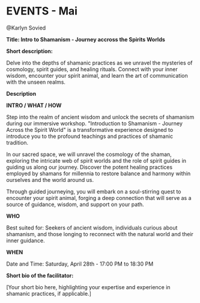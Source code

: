 # EVENTS - Mai

@Karlyn Sovied 

**Title: Intro to Shamanism - Journey accross the Spirits Worlds**

**Short description:**

Delve into the depths of shamanic practices as we unravel the mysteries of cosmology, spirit guides, and healing rituals. Connect with your inner wisdom, encounter your spirit animal, and learn the art of communication with the unseen realms.

**Description**

**INTRO / WHAT / HOW**

Step into the realm of ancient wisdom and unlock the secrets of shamanism during our immersive workshop. "Introduction to Shamanism - Journey Across the Spirit World" is a transformative experience designed to introduce you to the profound teachings and practices of shamanic tradition.

In our sacred space, we will unravel the cosmology of the shaman, exploring the intricate web of spirit worlds and the role of spirit guides in guiding us along our journey. Discover the potent healing practices employed by shamans for millennia to restore balance and harmony within ourselves and the world around us.

Through guided journeying, you will embark on a soul-stirring quest to encounter your spirit animal, forging a deep connection that will serve as a source of guidance, wisdom, and support on your path.

**WHO**

Best suited for: Seekers of ancient wisdom, individuals curious about shamanism, and those longing to reconnect with the natural world and their inner guidance.

**WHEN**

Date and Time: Saturday, April 28th - 17:00 PM to 18:30 PM

**Short bio of the facilitator:**

[Your short bio here, highlighting your expertise and experience in shamanic practices, if applicable.]